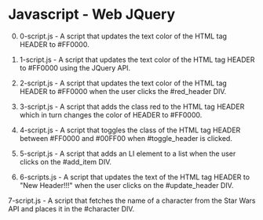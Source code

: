 # Javascript - Web JQuery

0. 0-script.js - A script that updates the text color of the HTML tag HEADER to #FF0000.

1. 1-script.js - A script that updates the text color of the HTML tag HEADER to #FF0000 using the JQuery API.

2. 2-script.js - A script that updates the text color of the HTML tag HEADER to #FF0000 when the user clicks the #red_header DIV.

3. 3-script.js - A script that adds the class red to the HTML tag HEADER which in turn changes the color of HEADER to #FF0000.

4. 4-script.js - A script that toggles the class of the HTML tag HEADER between #FF0000 and #00FF00 when #toggle_header is clicked.

5. 5-script.js - A script that adds an LI element to a list when the user clicks on the #add_item DIV.

6. 6-scripts.js - A script that updates the text of the HTML tag HEADER to "New Header!!!" when the user clicks on the #update_header DIV.

7-script.js - A script that fetches the name of a character from the Star Wars API and places it in the #character DIV.

